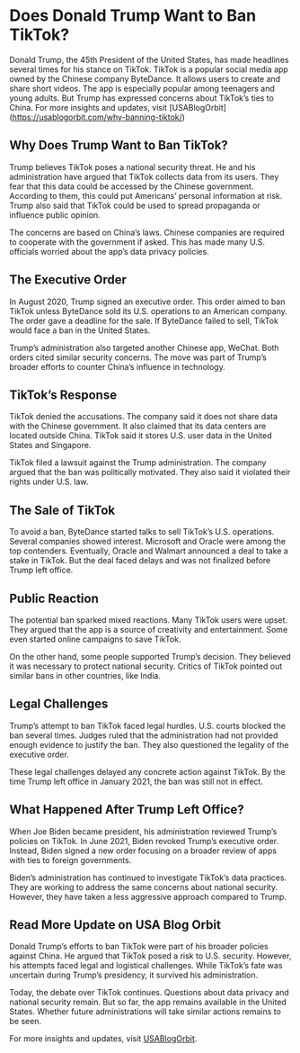 # Does Donald Trump Want to Ban TikTok?

Donald Trump, the 45th President of the United States, has made headlines several times for his stance on TikTok. TikTok is a popular social media app owned by the Chinese company ByteDance. It allows users to create and share short videos. The app is especially popular among teenagers and young adults. But Trump has expressed concerns about TikTok’s ties to China.
For more insights and updates, visit [USABlogOrbit] (https://usablogorbit.com/why-banning-tiktok/)

## Why Does Trump Want to Ban TikTok?

Trump believes TikTok poses a national security threat. He and his administration have argued that TikTok collects data from its users. They fear that this data could be accessed by the Chinese government. According to them, this could put Americans’ personal information at risk. Trump also said that TikTok could be used to spread propaganda or influence public opinion.

The concerns are based on China’s laws. Chinese companies are required to cooperate with the government if asked. This has made many U.S. officials worried about the app’s data privacy policies.

## The Executive Order

In August 2020, Trump signed an executive order. This order aimed to ban TikTok unless ByteDance sold its U.S. operations to an American company. The order gave a deadline for the sale. If ByteDance failed to sell, TikTok would face a ban in the United States.

Trump’s administration also targeted another Chinese app, WeChat. Both orders cited similar security concerns. The move was part of Trump’s broader efforts to counter China’s influence in technology.

## TikTok’s Response

TikTok denied the accusations. The company said it does not share data with the Chinese government. It also claimed that its data centers are located outside China. TikTok said it stores U.S. user data in the United States and Singapore.

TikTok filed a lawsuit against the Trump administration. The company argued that the ban was politically motivated. They also said it violated their rights under U.S. law.

## The Sale of TikTok

To avoid a ban, ByteDance started talks to sell TikTok’s U.S. operations. Several companies showed interest. Microsoft and Oracle were among the top contenders. Eventually, Oracle and Walmart announced a deal to take a stake in TikTok. But the deal faced delays and was not finalized before Trump left office.

## Public Reaction

The potential ban sparked mixed reactions. Many TikTok users were upset. They argued that the app is a source of creativity and entertainment. Some even started online campaigns to save TikTok.

On the other hand, some people supported Trump’s decision. They believed it was necessary to protect national security. Critics of TikTok pointed out similar bans in other countries, like India.

## Legal Challenges

Trump’s attempt to ban TikTok faced legal hurdles. U.S. courts blocked the ban several times. Judges ruled that the administration had not provided enough evidence to justify the ban. They also questioned the legality of the executive order.

These legal challenges delayed any concrete action against TikTok. By the time Trump left office in January 2021, the ban was still not in effect.

## What Happened After Trump Left Office?

When Joe Biden became president, his administration reviewed Trump’s policies on TikTok. In June 2021, Biden revoked Trump’s executive order. Instead, Biden signed a new order focusing on a broader review of apps with ties to foreign governments.

Biden’s administration has continued to investigate TikTok’s data practices. They are working to address the same concerns about national security. However, they have taken a less aggressive approach compared to Trump.

## Read More Update on USA Blog Orbit

Donald Trump’s efforts to ban TikTok were part of his broader policies against China. He argued that TikTok posed a risk to U.S. security. However, his attempts faced legal and logistical challenges. While TikTok’s fate was uncertain during Trump’s presidency, it survived his administration.

Today, the debate over TikTok continues. Questions about data privacy and national security remain. But so far, the app remains available in the United States. Whether future administrations will take similar actions remains to be seen.

For more insights and updates, visit [USABlogOrbit](#).
